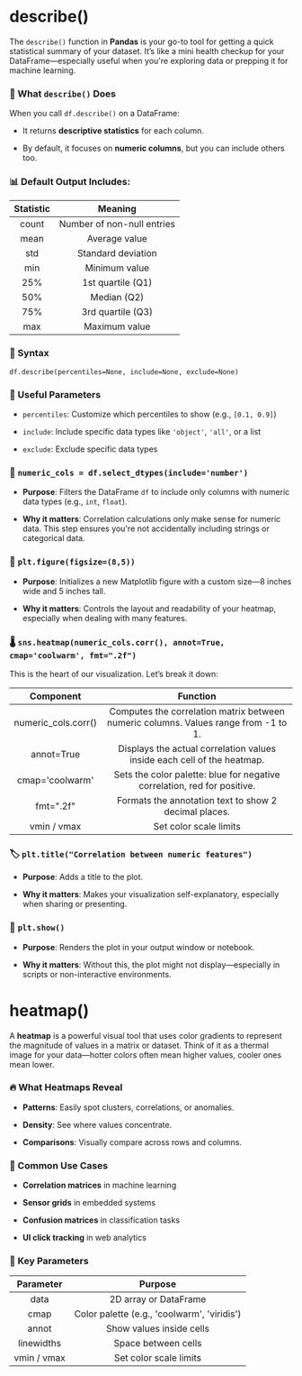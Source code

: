 # describe()

The `describe()` function in **Pandas** is your go-to tool for getting a quick statistical summary of your dataset. It’s like a mini health checkup for your DataFrame—especially useful when you're exploring data or prepping it for machine learning.

### 🧪 What `describe()` Does

When you call `df.describe()` on a DataFrame:

-   It returns **descriptive statistics** for each column.
    
-   By default, it focuses on **numeric columns**, but you can include others too.
    

### 📊 Default Output Includes:

| Statistic |           Meaning          |
|:---------:|:--------------------------:|
| count     | Number of non-null entries |
| mean      | Average value              |
| std       | Standard deviation         |
| min       | Minimum value              |
| 25%       | 1st quartile (Q1)          |
| 50%       | Median (Q2)                |
| 75%       | 3rd quartile (Q3)          |
| max       | Maximum value              |


### 🧩 Syntax


```
df.describe(percentiles=None, include=None, exclude=None)
```

### 🔧 Useful Parameters

-   `percentiles`: Customize which percentiles to show (e.g., `[0.1, 0.9]`)
    
-   `include`: Include specific data types like `'object'`, `'all'`, or a list
    
-   `exclude`: Exclude specific data types

### 🧮 `numeric_cols = df.select_dtypes(include='number')`

-   **Purpose**: Filters the DataFrame `df` to include only columns with numeric data types (e.g., `int`, `float`).
    
-   **Why it matters**: Correlation calculations only make sense for numeric data. This step ensures you're not accidentally including strings or categorical data.
    

### 📐 `plt.figure(figsize=(8,5))`

-   **Purpose**: Initializes a new Matplotlib figure with a custom size—8 inches wide and 5 inches tall.
    
-   **Why it matters**: Controls the layout and readability of your heatmap, especially when dealing with many features.
    

### 🌡️ `sns.heatmap(numeric_cols.corr(), annot=True, cmap='coolwarm', fmt=".2f")`

This is the heart of our visualization. Let’s break it down:

|      Component      |                                       Function                                      |
|:-------------------:|:-----------------------------------------------------------------------------------:|
| numeric_cols.corr() | Computes the correlation matrix between numeric columns. Values range from -1 to 1. |
| annot=True          | Displays the actual correlation values inside each cell of the heatmap.             |
| cmap='coolwarm'     | Sets the color palette: blue for negative correlation, red for positive.            |
| fmt=".2f"           | Formats the annotation text to show 2 decimal places.                               |
| vmin / vmax         | Set color scale limits                                                              |


### 🏷️ `plt.title("Correlation between numeric features")`

-   **Purpose**: Adds a title to the plot.
    
-   **Why it matters**: Makes your visualization self-explanatory, especially when sharing or presenting.
    

### 🎯 `plt.show()`

-   **Purpose**: Renders the plot in your output window or notebook.
    
-   **Why it matters**: Without this, the plot might not display—especially in scripts or non-interactive environments.

  
# heatmap()
A **heatmap** is a powerful visual tool that uses color gradients to represent the magnitude of values in a matrix or dataset. Think of it as a thermal image for your data—hotter colors often mean higher values, cooler ones mean lower.

### 🔥 What Heatmaps Reveal

-   **Patterns**: Easily spot clusters, correlations, or anomalies.
    
-   **Density**: See where values concentrate.
    
-   **Comparisons**: Visually compare across rows and columns.
    

### 🧪 Common Use Cases

-   **Correlation matrices** in machine learning
    
-   **Sensor grids** in embedded systems
    
-   **Confusion matrices** in classification tasks
    
-   **UI click tracking** in web analytics

### 🧩 Key Parameters  

|  Parameter  |                   Purpose                   |
|:-----------:|:-------------------------------------------:|
| data        | 2D array or DataFrame                       |
| cmap        | Color palette (e.g., 'coolwarm', 'viridis') |
| annot       | Show values inside cells                    |
| linewidths  | Space between cells                         |
| vmin / vmax | Set color scale limits                      |

